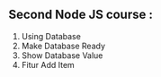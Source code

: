 ## Second Node JS course : 
1. Using Database
2. Make Database Ready
3. Show Database Value
4. Fitur Add Item